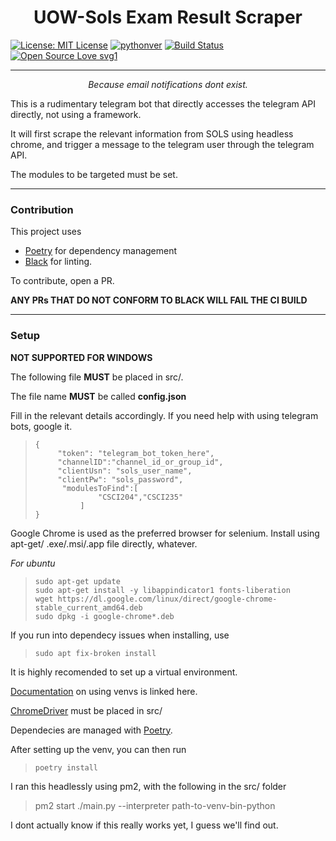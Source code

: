 <h1 align="center">UOW-Sols Exam Result Scraper </h1>

[![License: MIT License](https://img.shields.io/dub/l/vibe-d.svg)](LICENSE) [![pythonver](https://img.shields.io/badge/python-3.6%2B-ff69b4.svg)](https://www.python.org/) [![Build Status](https://travis-ci.com/xlanor/UOW-Sols-Exam-Scraper.svg?branch=master)](https://travis-ci.com/xlanor/UOW-Sols-Exam-Scraper) [![Open Source Love svg1](https://badges.frapsoft.com/os/v1/open-source.svg?v=103)](https://github.com/ellerbrock/open-source-badges/)

<hr>

<p align="center">
<i>Because email notifications dont exist.</i>
</p>

This is a rudimentary telegram bot that directly accesses the telegram API directly, not using a framework.

It will first scrape the relevant information from SOLS using headless chrome, and trigger a message to the telegram user through the telegram API.

The modules to be targeted must be set.

<hr>

### Contribution

This project uses 

- [Poetry](https://github.com/sdispater/poetry/) for dependency management
- [Black](https://github.com/ambv/black) for linting.

To contribute, open a PR.

**ANY PRs THAT DO NOT CONFORM TO BLACK WILL FAIL THE CI BUILD**

<hr>

### Setup

**NOT SUPPORTED FOR WINDOWS**

The following file **MUST** be placed in src/.

The file name **MUST** be called **config.json**

Fill in the relevant details accordingly. If you need help with using telegram bots, google it.

>	  {
>	       "token": "telegram_bot_token_here",
>	       "channelID":"channel_id_or_group_id",
>	       "clientUsn": "sols_user_name",
>	       "clientPw": "sols_password",
>           "modulesToFind":[
>                   "CSCI204","CSCI235"
>               ]
>     }

Google Chrome is used as the preferred browser for selenium. Install using apt-get/ .exe/.msi/.app file directly, whatever.

*For ubuntu*

>	  sudo apt-get update
>	  sudo apt-get install -y libappindicator1 fonts-liberation
>	  wget https://dl.google.com/linux/direct/google-chrome-stable_current_amd64.deb
>	  sudo dpkg -i google-chrome*.deb

If you run into dependecy issues when installing, use
>	  sudo apt fix-broken install

It is highly recomended to set up a virtual environment.

[Documentation](https://docs.python.org/3/library/venv.html) on using venvs is linked here.


[ChromeDriver](https://chromedriver.storage.googleapis.com/index.html?path=2.45/) must be placed in src/


Dependecies are managed with [Poetry](https://github.com/sdispater/poetry).


After setting up the venv, you can then run 
>	  poetry install


I ran this headlessly using pm2, with the following in the src/ folder
> pm2 start ./main.py --interpreter path-to-venv-bin-python


I dont actually know if this really works yet, I guess we'll find out.
